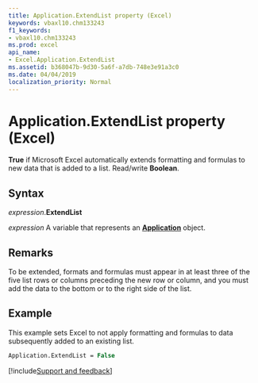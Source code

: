 ```yaml
---
title: Application.ExtendList property (Excel)
keywords: vbaxl10.chm133243
f1_keywords:
- vbaxl10.chm133243
ms.prod: excel
api_name:
- Excel.Application.ExtendList
ms.assetid: b368047b-9d30-5a6f-a7db-748e3e91a3c0
ms.date: 04/04/2019
localization_priority: Normal
---
```



# Application.ExtendList property (Excel)

**True** if Microsoft Excel automatically extends formatting and formulas to new data that is added to a list. Read/write **Boolean**.


## Syntax

_expression_.**ExtendList**

_expression_ A variable that represents an **[Application](Excel.Application(object).md)** object.


## Remarks

To be extended, formats and formulas must appear in at least three of the five list rows or columns preceding the new row or column, and you must add the data to the bottom or to the right side of the list.


## Example

This example sets Excel to not apply formatting and formulas to data subsequently added to an existing list.

```vb
Application.ExtendList = False
```




[!include[Support and feedback](~/includes/feedback-boilerplate.md)]
